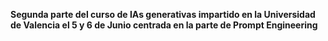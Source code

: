 **Segunda parte del curso de IAs generativas impartido en la Universidad de Valencia el 5 y 6 de Junio centrada en la parte de Prompt Engineering**

